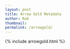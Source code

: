 ```yaml
---
layout: post
title: Arrow Gold Metadata
author: Rob
thumbnail:   
permalink: /arrowgold/
---
```

{% include arrowgold.html %}